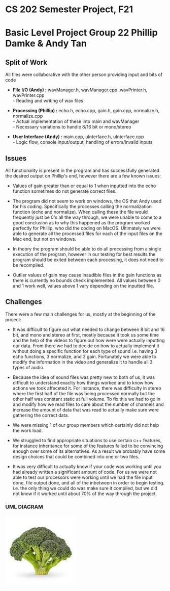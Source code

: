 # CS 202 Semester Project, F21
Basic Level Project
Group 22 Phillip Damke & Andy Tan
============================
Split of Work
--------
All files were collaborative with the other person providing input and bits of code

*   **File I/O (Andy) :** wavManager.h, wavManager.cpp ,wavPrinter.h, wavPrinter.cpp <br>
        - Reading and writing of wav files
    
*   **Processing (Phillip) :** echo.h, echo.cpp, gain.h, gain.cpp, normalize.h, normalize.cpp <br>
        - Actual implementation of these into main and wavManager <br>
        - Necessary variations to handle 8/16 bit or mono/stereo
    
*   **User Interface (Andy) :** main.cpp, uInterface.h, uInterface.cpp <br>
        - Logic flow, console input/output, handling of errors/invalid inputs
    

Issues
--------------

All functionality is present in the program and has successfully generated the desired output on Phillip's end, however there are a few known issues:

* Values of gain greater than or equal to 1 when inputted into the echo function sometimes do not generate correct files.

* The program did not seem to work on windows, the OS that Andy used for his coding. Specifically the processes calling the normalization function (echo and normalize). When calling these the file would frequently just be 0's all the way through, we were unable to come to a good conclusion as to why this happened as the program worked perfectly for Phillip, who did the coding on MacOS. Ultimately we were able to generate all the processed files for each of the input files on the Mac end, but not on windows.

* In theory the program should be able to do all processing from a single execution of the program, however in our testing for best results the program should be exited between each processing, it does not need to be recompiled.

* Outlier values of gain may cause inaudible files in the gain functions as there is currently no bounds check implemented. All values between 0 and 1 work well, values above 1 vary depending on the inputted file.
    

Challenges
-------------------

There were a few main challenges for us, mostly at the beginning of the project:

* It was difficult to figure out what needed to change between 8 bit and 16 bit, and mono and stereo at first, mostly because it took us some time and the help of the videos to figure out how were were actually inputting our data. From there we had to decide on how to actually implement it without doing a specific function for each type of sound i.e. having 3 echo functions, 3 normalize, and 3 gain. Fortunately we were able to modify the information in the video and generalize it to handle all 3 types of audio.

* Because the idea of sound files was pretty new to both of us, it was difficult to understand exaclty how things worked and to know how actions we took affeceted it. For instance, there was difficulty in stereo where the first half of the file was being processed normally but the other half was constant static at full volume. To fix this we had to go in and modify how we read files to care about the number of channels and increase the amount of data that was read to actually make sure were gathering the correct data.

* We were missing 1 of our group members which certainly did not help the work load.

* We struggled to find appropriate situations to use certain c++ features, for instance inheritance for some of the features failed to be convincing enough over some of its alternatives. As a result we probably have some design choices that could be combined into one or two files. 

* It was very difficult to actually know if your code was working until you had already written a significant amount of code. For us we were not able to test our processors were working until we had the file input done, file output done, and all of the inbetween in order to begin testing. i.e. the only thing we could do was make sure it compiled, but we did not know if it worked until about 70% of the way through the project.

### UML DIAGRAM

![UML Diagram](images/placeholder.png)
